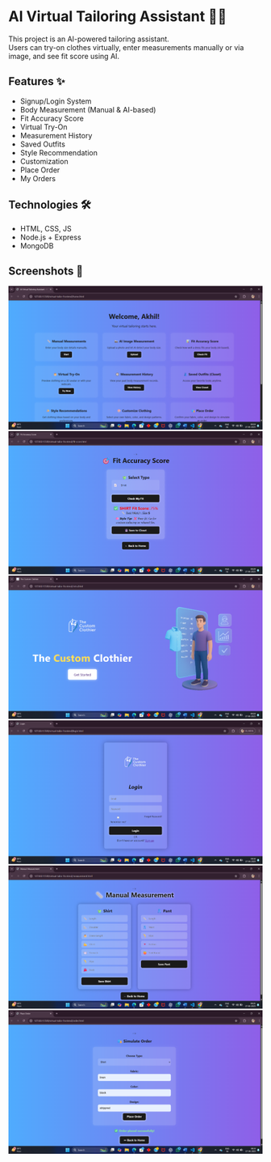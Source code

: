 
# AI Virtual Tailoring Assistant 👕👗

This project is an AI-powered tailoring assistant.  
Users can try-on clothes virtually, enter measurements manually or via image, and see fit score using AI.

## Features ✨
- Signup/Login System
- Body Measurement (Manual & AI-based)
- Fit Accuracy Score
- Virtual Try-On
- Measurement History
- Saved Outfits
- Style Recommendation
- Customization
- Place Order
- My Orders

## Technologies 🛠️
- HTML, CSS, JS
- Node.js + Express
- MongoDB

## Screenshots 📸
![Home Page](assets/home.png)
![Fit Score Page](assets/fitscore.png)
![Intro Page](assets/intro_page.png)
![Login Page](assets/login.png)
![Measurement Page](assets/measurement_ui.png)
![Order Page](assets/order.png)




